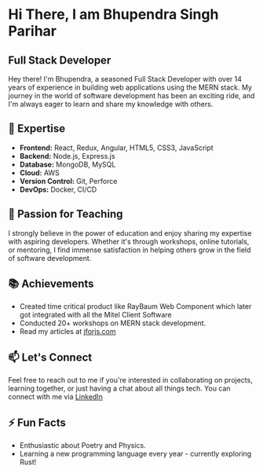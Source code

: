 # Hi There, I am Bhupendra Singh Parihar
## Full Stack Developer

Hey there! I'm Bhupendra, a seasoned Full Stack Developer with over 14 years of experience in building web applications using the MERN stack. My journey in the world of software development has been an exciting ride, and I'm always eager to learn and share my knowledge with others.

## 🚀 Expertise

- **Frontend:** React, Redux, Angular, HTML5, CSS3, JavaScript
- **Backend:** Node.js, Express.js
- **Database:** MongoDB, MySQL
- **Cloud:** AWS
- **Version Control:** Git, Perforce
- **DevOps:** Docker, CI/CD

## 🌱 Passion for Teaching

I strongly believe in the power of education and enjoy sharing my expertise with aspiring developers. Whether it's through workshops, online tutorials, or mentoring, I find immense satisfaction in helping others grow in the field of software development.

## 📚 Achievements

- Created time critical product like RayBaum Web Component which later got integrated with all the Mitel Client Software
- Conducted 20+ workshops on MERN stack development.
- Read my articles at [jforjs.com](https://jforjs.com)

## 📫 Let's Connect

Feel free to reach out to me if you're interested in collaborating on projects, learning together, or just having a chat about all things tech. You can connect with me via [LinkedIn](https://www.linkedin.com/in/bhupendraparihar)

## ⚡ Fun Facts

- Enthusiastic about Poetry and Physics.
- Learning a new programming language every year - currently exploring Rust!

